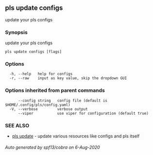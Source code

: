 ## pls update configs

update your pls configs

### Synopsis

update your pls configs

```
pls update configs [flags]
```

### Options

```
  -h, --help   help for configs
  -r, --raw    input as key value, skip the dropdown GUI
```

### Options inherited from parent commands

```
      --config string   config file (default is $HOME/.config/pls/config.yaml)
  -V, --verbose         verbose output
      --viper           use viper for configuration (default true)
```

### SEE ALSO

* [pls update](pls_update.md)	 - update various resources like configs and pls itself

###### Auto generated by spf13/cobra on 6-Aug-2020
